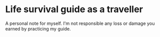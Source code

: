 # Life survival guide as a traveller

A personal note for myself. I'm not responsible any loss or damage you earned by practicing my guide.
